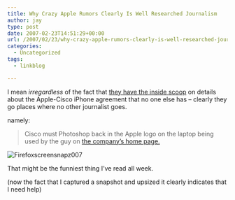 ```yaml
---
title: Why Crazy Apple Rumors Clearly Is Well Researched Journalism
author: jay
type: post
date: 2007-02-23T14:51:29+00:00
url: /2007/02/23/why-crazy-apple-rumors-clearly-is-well-researched-journalism/
categories:
  - Uncategorized
tags:
  - linkblog

---
```

I mean _irregardless_ of the fact that [they have the inside scoop][1] on details about the Apple-Cisco iPhone agreement that no one else has &#8211; clearly they go places where no other journalist goes.

namely:

> Cisco must Photoshop back in the Apple logo on the laptop being used by the guy on [the company’s home page.][2]

![Firefoxscreensnapz007][3]

That might be the funniest thing I’ve read all week.

(now the fact that I captured a snapshot and upsized it clearly indicates that I need help)

 [1]: http://www.crazyapplerumors.com/?p=795
 [2]: http://www.cisco.com/
 [3]: http://sysadminrambles.files.wordpress.com/2007/02/firefoxscreensnapz007.jpg